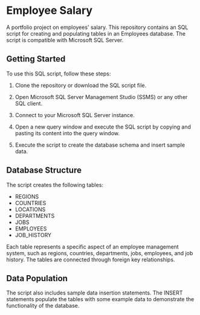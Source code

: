 # Employee Salary
A portfolio project on employees' salary.
This repository contains an SQL script for creating and populating tables in an Employees database. 
The script is compatible with Microsoft SQL Server.

## Getting Started

To use this SQL script, follow these steps:

1. Clone the repository or download the SQL script file.

2. Open Microsoft SQL Server Management Studio (SSMS) or any other SQL client.

3. Connect to your Microsoft SQL Server instance.

4. Open a new query window and execute the SQL script by copying and pasting its content into the query window.

5. Execute the script to create the database schema and insert sample data.

## Database Structure

The script creates the following tables:

- REGIONS
- COUNTRIES
- LOCATIONS
- DEPARTMENTS
- JOBS
- EMPLOYEES
- JOB_HISTORY

Each table represents a specific aspect of an employee management system, such as regions, countries, departments, jobs, employees, and job history. The tables are connected through foreign key relationships.

## Data Population

The script also includes sample data insertion statements. The INSERT statements populate the tables with some example data to demonstrate the functionality of the database.
